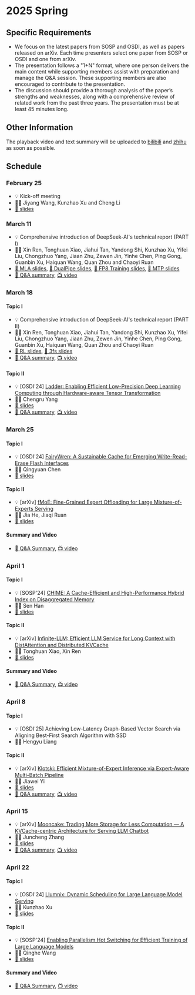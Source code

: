 # 2025 Spring

## Specific Requirements

- We focus on the latest papers from SOSP and OSDI, as well as papers released on arXiv. Each time presenters select one paper from SOSP or OSDI and one from arXiv.
- The presentation follows a "1+N" format, where one person delivers the main content while supporting members assist with preparation and manage the Q&A session. These supporting members are also encouraged to contribute to the presentation.
- The discussion should provide a thorough analysis of the paper’s strengths and weaknesses, along with a comprehensive review of related work from the past three years. The presentation must be at least 45 minutes long.

## Other Information

The playback video and text summary will be uploaded to <a href="https://space.bilibili.com/3493280155175017/channel/collectiondetail?sid=3787828" target="_blank">bilibili</a> and <a href="https://www.zhihu.com/column/c_1819774258647277568" target="_blank">zhihu</a> as soon as possible.

## Schedule

### February 25

- 💡 Kick-off meeting
- 🙎‍♂️ Jiyang Wang, Kunzhao Xu and Cheng Li
- [📕 slides](./slides/250225-kick-off.pdf)

### March 11

- 💡 Comprehensive introduction of DeepSeek-AI's technical report (PART Ⅰ)
- 🙎‍♂️ Xin Ren, Tonghuan Xiao, Jiahui Tan, Yandong Shi, Kunzhao Xu, Yifei Liu, Chongzhuo Yang, Jiaan Zhu, Zewen Jin, Yinhe Chen, Ping Gong, Guanbin Xu, Haiquan Wang, Quan Zhou and Chaoyi Ruan
- [📕 MLA slides](./slides/250311-mla.pdf), [📕 DualPipe slides](./slides/250311-dp.pdf), [📕 FP8 Training slides](./slides/250311-fp8.pdf), [📕 MTP slides](./slides/250311-mtp.pdf)
- [📃 Q&A summary](https://zhuanlan.zhihu.com/p/31406523047), [📺 video](https://www.bilibili.com/video/BV15eQZY4ES9)

### March 18

#### Topic Ⅰ

- 💡 Comprehensive introduction of DeepSeek-AI's technical report (PART Ⅱ)
- 🙎‍♂️ Xin Ren, Tonghuan Xiao, Jiahui Tan, Yandong Shi, Kunzhao Xu, Yifei Liu, Chongzhuo Yang, Jiaan Zhu, Zewen Jin, Yinhe Chen, Ping Gong, Guanbin Xu, Haiquan Wang, Quan Zhou and Chaoyi Ruan
- [📕 RL slides](./slides/250318-RL.pdf), [📕 3fs slides](./slides/250318-3fs.pdf)
- [📃 Q&A summary](https://zhuanlan.zhihu.com/p/1898081775537853170), [📺 video](https://www.bilibili.com/video/BV1yqdJYyE2X)

#### Topic Ⅱ

- 💡 [OSDI'24] [Ladder: Enabling Efficient Low-Precision Deep Learning Computing through Hardware-aware Tensor Transformation](https://www.usenix.org/system/files/osdi24-wang-lei.pdf)
- 🙎‍♂️ Chengru Yang
- [📕 slides](./slides/250318-ladder.pdf)
- [📃 Q&A summary](https://zhuanlan.zhihu.com/p/1898083213005522853), [📺 video](https://www.bilibili.com/video/BV1yqdJYyECu)

### March 25

#### Topic Ⅰ

- 💡 [OSDI'24] [FairyWren: A Sustainable Cache for Emerging Write-Read-Erase Flash Interfaces](https://www.usenix.org/system/files/osdi24-mcallister.pdf)
- 🙎‍♂️ Qingyuan Chen
- [📕 slides](./slides/250325-fairywren.pdf)

#### Topic Ⅱ

- 💡 [arXiv] [fMoE: Fine-Grained Expert Offloading for Large Mixture-of-Experts Serving](https://arxiv.org/pdf/2502.05370)
- 🙎‍♂️ Jia He, Jiaqi Ruan
- [📕 slides](./slides/250325-fMoE.pdf)

#### Summary and Video

- [📃 Q&A Summary](), [📺 video](https://www.bilibili.com/video/BV1riZtYNEp3)

### April 1

#### Topic Ⅰ

- 💡 [SOSP'24] [CHIME: A Cache-Efficient and High-Performance Hybrid Index on Disaggregated Memory](https://dl.acm.org/doi/abs/10.1145/3694715.3695959)
- 🙎‍♂️ Sen Han
- [📕 slides]()

#### Topic Ⅱ

- 💡 [arXiv] [Infinite-LLM: Efficient LLM Service for Long Context with DistAttention and Distributed KVCache](https://arxiv.org/pdf/2401.02669)
- 🙎‍♂️ Tonghuan Xiao, Xin Ren
- [📕 slides](./slides/250401-infinite-llm.pdf)

#### Summary and Video

- [📃 Q&A Summary](), [📺 video](https://www.bilibili.com/video/BV1sTdAYwEYC)

### April 8

#### Topic Ⅰ

- 💡 [OSDI'25] Achieving Low-Latency Graph-Based Vector Search via Aligning Best-First Search Algorithm with SSD
- 🙎‍♂️ Hengyu Liang

#### Topic Ⅱ

- 💡 [arXiv] [Klotski: Efficient Mixture-of-Expert Inference via Expert-Aware Multi-Batch Pipeline](https://arxiv.org/pdf/2502.06888)
- 🙎‍♂️ Jiawei Yi
- [📕 slides]()
- [📃 Q&A summary](), [📺 video](https://www.bilibili.com/video/BV1zxdTYeEtK)


### April 15

- 💡 [arXiv] [Mooncake: Trading More Storage for Less Computation — A KVCache-centric Architecture for Serving LLM Chatbot](https://arxiv.org/pdf/2407.00079)
- 🙎‍♂️ Juncheng Zhang
- [📕 slides](./slides/250415-mooncake.pdf)
- [📃 Q&A summary](), [📺 video]()

### April 22

#### Topic Ⅰ

- 💡 [OSDI'24] [Llumnix: Dynamic Scheduling for Large Language Model Serving](https://www.usenix.org/system/files/osdi24-sun-biao.pdf)
- 🙎‍♂️ Kunzhao Xu
- [📕 slides](./slides/250422-llumnix.pdf)

#### Topic Ⅱ

- 💡 [SOSP'24] [Enabling Parallelism Hot Switching for Efficient Training of Large Language Models](https://dl.acm.org/doi/10.1145/3694715.3695969)
- 🙎‍♂️ Qinghe Wang
- [📕 slides](./slides/250422-hotspa.pdf)

#### Summary and Video

- [📃 Q&A Summary](), [📺 video]()
